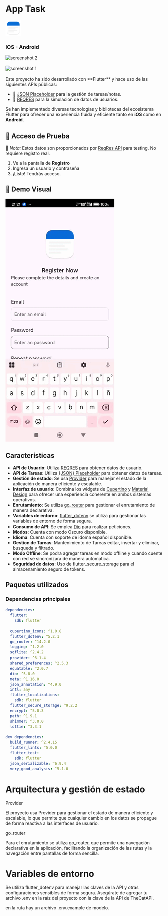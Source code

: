 # App Task

<img src="assets/img/note.png" alt="Icono del Proyecto" width="50" height="50" />



### IOS - Android

<div style="display: flex; justify-content: space-around;">
  <img src="https://firebasestorage.googleapis.com/v0/b/saservi-753d6.firebasestorage.app/o/borrar%2Fimg2.png?alt=media&token=90559b93-bfd2-497c-98f6-006a34ed4dc9" alt="screenshot 2" width="200" style="flex: 1; max-width: 100%; height: auto; object-fit: contain;" />
</div>
</br>
<div style="display: flex; justify-content: space-around;">
  <img src="https://firebasestorage.googleapis.com/v0/b/saservi-753d6.firebasestorage.app/o/borrar%2Fimg.png?alt=media&token=6b178702-9f4b-41a1-a152-b94a3dcc95dd" alt="screenshot 1" width="200" style="flex: 1; max-width: 100%; height: auto; object-fit: contain;" />
</div>
</br>
Este proyecto ha sido desarrollado con **Flutter** y hace uso de las siguientes APIs públicas:

- 📓 [JSON Placeholder](https://jsonplaceholder.typicode.com/) para la gestión de tareas/notas.
- 👥 [REQRES](https://reqres.in/) para la simulación de datos de usuarios.

Se han implementado diversas tecnologías y bibliotecas del ecosistema Flutter para ofrecer una experiencia fluida y eficiente tanto en **iOS** como en **Android**.

## 🔑 Acceso de Prueba

📌 *Nota:* Estos datos son proporcionados por [ReqRes API](https://reqres.in/) para testing. No requiere registro real.

1. Ve a la pantalla de **Registro**
2. Ingresa un usuario y contraseña
3. ¡Listo! Tendrás acceso.

## 🎥 Demo Visual

![Registro](assets/img/registro.gif)

## Características

- **API de Usuario**: Utiliza [REQRES](https://reqres.in/) para obtener datos de usuario.
- **API de Tareas**: Utiliza [{JSON} Placeholder](https://jsonplaceholder.typicode.com/) para obtener datos de tareas.
- **Gestión de estado**: Se usa [Provider](https://pub.dev/packages/provider) para manejar el estado de la aplicación de manera eficiente y escalable.
- **Interfaz de usuario**: Combina los widgets de [Cupertino](https://flutter.dev/docs/development/ui/widgets/cupertino) y [Material Design](https://flutter.dev/docs/development/ui/widgets/material) para ofrecer una experiencia coherente en ambos sistemas operativos.
- **Enrutamiento**: Se utiliza [go_router](https://pub.dev/packages/go_router) para gestionar el enrutamiento de manera declarativa.
- **Variables de entorno**: [flutter_dotenv](https://pub.dev/packages/flutter_dotenv) se utiliza para gestionar las variables de entorno de forma segura.
- **Consumo de API**: Se emplea [Dio](https://pub.dev/packages/dio) para realizar peticiones.
- **Modos**: Cuenta con modo Oscuro disponible.
- **Idioma**: Cuenta con soporte de idoma español disponible.
- **Gestion de Tareas**: Mantenimiento de Tareas editar, insertar y eliminar, busqueda y filtrado.
- **Modo Offline**: Se podra agregar tareas en modo offline y cuando cuente con red se sincronizara de manera automatica.
- **Seguridad de datos**: Uso de flutter_secure_storage para el almacenamiento seguro de tokens.
## Paquetes utilizados

### Dependencias principales

```yaml
dependencies:
  flutter:
    sdk: flutter

  cupertino_icons: ^1.0.8
  flutter_dotenv: ^5.2.1
  go_router: ^14.2.0
  logging: ^1.2.0
  sqflite: ^2.4.2
  provider: ^6.1.4
  shared_preferences: ^2.5.3
  equatable: ^2.0.7
  dio: ^5.8.0
  meta: ^1.16.0
  json_annotation: ^4.9.0
  intl: any
  flutter_localizations:
    sdk: flutter
  flutter_secure_storage: ^9.2.2
  encrypt: ^5.0.3
  path: ^1.9.1
  shimmer: ^3.0.0
  lottie: ^3.3.1

dev_dependencies:
  build_runner: ^2.4.15
  flutter_lints: ^5.0.0
  flutter_test:
    sdk: flutter
  json_serializable: ^6.9.4
  very_good_analysis: ^5.1.0
```

# Arquitectura y gestión de estado

Provider

El proyecto usa Provider para gestionar el estado de manera eficiente y escalable, lo que permite que cualquier cambio en los datos se propague de forma reactiva a las interfaces de usuario.

go_router

Para el enrutamiento se utiliza go_router, que permite una navegación declarativa en la aplicación, facilitando la organización de las rutas y la navegación entre pantallas de forma sencilla.

# Variables de entorno

Se utiliza flutter_dotenv para manejar las claves de la API y otras configuraciones sensibles de forma segura. Asegúrate de agregar tu archivo .env en la raíz del proyecto con la clave de la API de TheCatAPI.

en la ruta hay un archivo .env.example de modelo.

